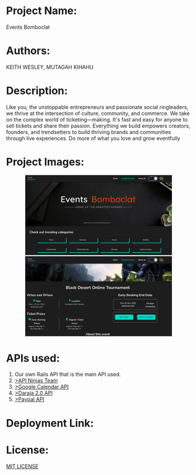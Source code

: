 # Project Name:
Events Bomboclat
# Authors:
KEITH WESLEY, MUTAGAH KIHAHU
# Description:
 Like you, the unstoppable entrepreneurs and passionate social ringleaders, we thrive at the intersection of culture, community, and commerce. We take on the complex world of ticketing—making. It's fast and easy for anyone to sell tickets and share their passion. Everything we build empowers creators, founders, and trendsetters to build thriving brands and communities through live experiences. Do more of what you love and grow eventfully

# Project Images:
<div align="center">
    <img src="./src/assets/ReadMe/main-image.png" alt="main-image" width="400"/>
    <br>
    <img src="./src/assets/ReadMe/second-image.png" alt="second-image" width="400"/>
</div>

# APIs used:

<ol>
    <li>Our own Rails API that is the main API used.</li>
    <li><a href="https://api-ninjas.com/api/convertcurrency" target="_blank" rel="noreferrer">>API Ninjas Team</a></li>
    <li><a href="https://developers.google.com/calendar/api" target="_blank" rel="noreferrer">>Google Calendar API</a></li>
    <li><a href="https://developer.safaricom.co.ke/" target="_blank" rel="noreferrer">>Daraja 2.0 API</a></li>
    <li><a href="https://developer.paypal.com/api/rest/" target="_blank" rel="noreferrer">>Paypal API</a></li>
</ol>

# Deployment Link:


# License:

[MIT LICENSE](./README.md)